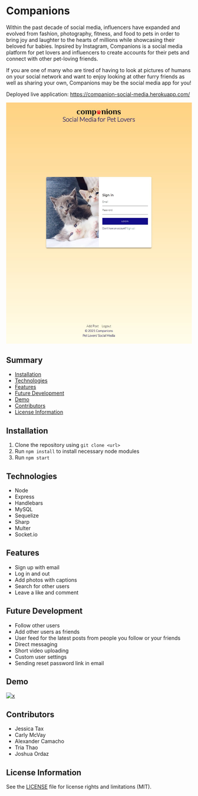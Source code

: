 # Companions
Within the past decade of social media, influencers have expanded and evolved from fashion, photography, fitness, and food to pets in order to bring joy and laughter to the hearts of millions while showcasing their beloved fur babies. Inpsired by Instagram, Companions is a social media platform for pet lovers and influencers to create accounts for their pets and connect with other pet-loving friends.

If you are one of many who are tired of having to look at pictures of humans on your social network and want to enjoy looking at other furry friends as well as sharing your own, Companions may be the social media app for you!

Deployed live application: https://companion-social-media.herokuapp.com/

![home-page](./assets/companion-home2.JPG)

## Summary
- [Installation](#installation)
- [Technologies](#technologies)
- [Features](#features)
- [Future Development](#future-development)
- [Demo](#demo)
- [Contributors](#contributors)
- [License Information](#license-information)

## Installation
1. Clone the repository using `git clone <url>`
2. Run `npm install` to install necessary node modules
3. Run `npm start`

## Technologies
- Node
- Express
- Handlebars
- MySQL
- Sequelize
- Sharp
- Multer
- Socket.io

## Features
- Sign up with email
- Log in and out
- Add photos with captions
- Search for other users
- Leave a like and comment

## Future Development
- Follow other users
- Add other users as friends
- User feed for the latest posts from people you follow or your friends
- Direct messaging
- Short video uploading
- Custom user settings
- Sending reset password link in email

## Demo

[![x](https://img.youtube.com/vi/NmrVBgletuc/0.jpg)](https://www.youtube.com/watch?v=NmrVBgletuc)

## Contributors
- Jessica Tax
- Carly McVay
- Alexander Camacho
- Tria Thao
- Joshua Ordaz

## License Information

See the [LICENSE](LICENSE) file for license rights and limitations (MIT).
